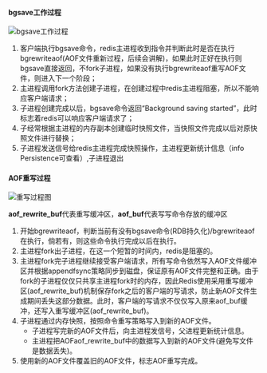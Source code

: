 #### bgsave工作过程
![bgsave工作过程](https://images2018.cnblogs.com/blog/1075473/201807/1075473-20180725172641202-1573986143.png)

1. 客户端执行bgsave命令，redis主进程收到指令并判断此时是否在执行bgrewriteaof(AOF文件重新过程，后续会讲解)，如果此时正好在执行则bgsave直接返回，不fork子进程，如果没有执行bgrewriteaof重写AOF文件，则进入下一个阶段；
2. 主进程调用fork方法创建子进程，在创建过程中redis主进程阻塞，所以不能响应客户端请求；
3. 子进程创建完成以后，bgsave命令返回“Background saving started”，此时标志着redis可以响应客户端请求了；
4. 子经常根据主进程的内存副本创建临时快照文件，当快照文件完成以后对原快照文件进行替换；
5. 子进程发送信号给redis主进程完成快照操作，主进程更新统计信息（info Persistence可查看）,子进程退出

#### AOF重写过程
![重写过程图](https://images2018.cnblogs.com/blog/1075473/201807/1075473-20180726171841786-525684493.png)

**aof_rewrite_buf**代表重写缓冲区，**aof_buf**代表写写命令存放的缓冲区

1. 开始bgrewriteaof，判断当前有没有bgsave命令(RDB持久化)/bgrewriteaof在执行，倘若有，则这些命令执行完成以后在执行。
2. 主进程fork出子进程，在这一个短暂的时间内，redis是阻塞的。
3. 主进程fork完子进程继续接受客户端请求，所有写命令依然写入AOF文件缓冲区并根据appendfsync策略同步到磁盘，保证原有AOF文件完整和正确。由于fork的子进程仅仅只共享主进程fork时的内存，因此Redis使用采用重写缓冲区(aof_rewrite_buf)机制保存fork之后的客户端的写请求，防止新AOF文件生成期间丢失这部分数据。此时，客户端的写请求不仅仅写入原来aof_buf缓冲，还写入重写缓冲区(aof_rewrite_buf)。
4. 子进程通过内存快照，按照命令重写策略写入到新的AOF文件。
	- 子进程写完新的AOF文件后，向主进程发信号，父进程更新统计信息。
	- 主进程把AOFaof_rewrite_buf中的数据写入到新的AOF文件(避免写文件是数据丢失)。
5. 使用新的AOF文件覆盖旧的AOF文件，标志AOF重写完成。

